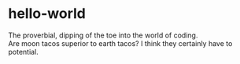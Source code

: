 # hello-world
The proverbial, dipping of the toe into the world of coding.  
Are moon tacos superior to earth tacos? I think they certainly have to potential.
